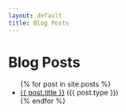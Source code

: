 ```yaml
---
layout: default
title: Blog Posts
---
```


<h1>Blog Posts</h1>
<ul>
  {% for post in site.posts %}
    <li>
      <a href="{{ post.url }}">{{ post.title }}</a> ({{ post.type }})
    </li>
  {% endfor %}
</ul>

